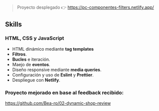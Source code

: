 > Proyecto desplegado 👉 https://pc-componentes-filters.netlify.app/

## Skills

### HTML, CSS y JavaScript

- HTML dinámico mediante **tag templates**
- **Filtros**.
- **Bucles** e iteración.
- Maejo de **eventos**.
- Diseño responsive mediante **media queries**.
- Configuración y uso de **Eslint** y **Prettier**.
- Despliegue con **Netlify**.

### Proyecto mejorado en base al feedback recibido:

https://github.com/Bea-ro/02-dynamic-shop-review
